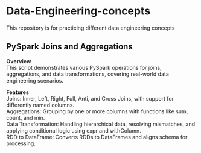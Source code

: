 # Data-Engineering-concepts
This repository is for practicing different data engineering concepts

## PySpark Joins and Aggregations
**Overview**  
This script demonstrates various PySpark operations for joins, aggregations, and data transformations, covering real-world data engineering scenarios.

**Features**  
Joins: Inner, Left, Right, Full, Anti, and Cross Joins, with support for differently named columns.  
Aggregations: Grouping by one or more columns with functions like sum, count, and min.  
Data Transformation: Handling hierarchical data, resolving mismatches, and applying conditional logic using expr and withColumn.  
RDD to DataFrame: Converts RDDs to DataFrames and aligns schema for processing.

